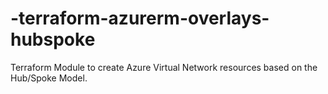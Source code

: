 # -terraform-azurerm-overlays-hubspoke
Terraform Module to create Azure Virtual Network resources based on the Hub/Spoke Model.

